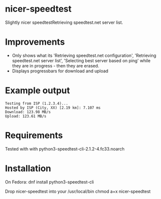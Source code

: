 # nicer-speedtest
Slightly nicer speedtestRetrieving speedtest.net server list.

# Improvements
- Only shows what its 'Retrieving speedtest.net configuration', 'Retrieving speedtest.net server list', 'Selecting best server based on ping'
while they are in progress - then they are erased.
- Displays progressbars for download and upload

# Example output
    Testing from ISP (1.2.3.4)...
    Hosted by ISP (City, XX) [2.19 km]: 7.107 ms
    Download: 123.98 MB/s
    Upload: 123.61 MB/s

# Requirements
Tested with with python3-speedtest-cli-2.1.2-4.fc33.noarch

# Installation
On Fedora:
    dnf install python3-speedtest-cli
 
Drop nicer-speedtest into your /usr/local/bin
    chmod a+x nicer-speedtest
